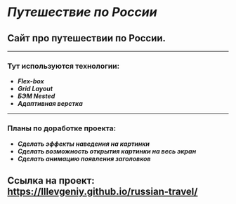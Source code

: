 # ***Путешествие по России***

## Сайт про путешествии по России.

___
### **Тут используются технологии:**
+ ***Flex-box***
+ ***Grid Layout***
+ ***БЭМ Nested***
+ ***Адаптивная верстка***
___
### **Планы по доработке проекта:**
+ ***Сделать эффекты наведения на картинки***
+ ***Сделать возможность открытия картинки на весь экран***
+ ***Сделать анимацию появления заголовков***



## Ссылка на проект: **https://lllevgeniy.github.io/russian-travel/**



